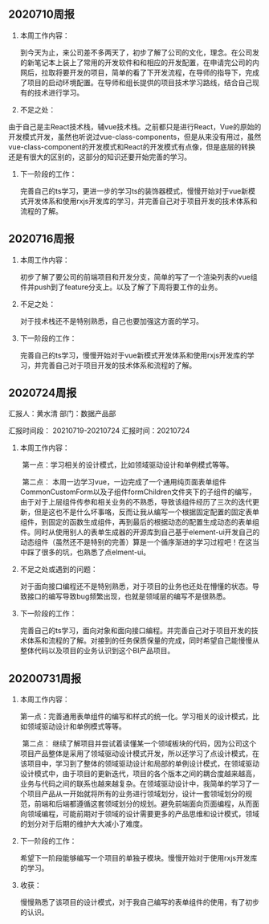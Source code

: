 ## 2020710周报

1. 本周工作内容：

   到今天为止，来公司差不多两天了，初步了解了公司的文化，理念。在公司发的新笔记本上装上了常用的开发软件和和相应的开发配置，在申请完公司的内网后，拉取将要开发的项目，简单的看了下开发流程，在导师的指导下，完成了项目的启动环境配置。在导师和组长提供的项目技术学习路线，结合自己现有的技术进行学习。

2. 不足之处：

由于自己是主React技术栈，辅vue技术栈。之前都只是进行React，Vue的原始的开发模式开发，虽然也听说过vue-class-components，但是从来没有用过，虽然vue-class-component的开发模式和React的开发模式有点像，但是底层的转换还是有很大的区别的，这部分的知识还要开始完善的学习。

1. 下一阶段的工作：

   完善自己的ts学习，更进一步的学习ts的装饰器模式，慢慢开始对于vue新模式开发体系和使用rxjs开发库的学习，并完善自己对于项目开发的技术体系和流程的了解。

## 2020716周报

1. 本周工作内容：

   初步了解了要公司的前端项目和开发分支，简单的写了一个渲染列表的vue组件并push到了feature分支上。以及了解了下周将要工作的业务。

2. 不足之处：

   对于技术栈还不是特别熟悉，自己也要加强这方面的学习。

3. 下一阶段的工作：

   完善自己的ts学习，慢慢开始对于vue新模式开发体系和使用rxjs开发库的学习，并完善自己对于项目开发的技术体系和流程的了解。

## 2020724周报

汇报人：黄水清				部门：数据产品部

汇报时间段： 20210719-20210724											汇报时间：20210724

1. 本周工作内容：

   ​		第一点：学习相关的设计模式，比如领域驱动设计和单例模式等等。

   ​		第二点： 本周一边学习vue，一边完成了一个通用纯页面表单组件CommonCustomForm以及子组件formChildren文件夹下的子组件的编写，由于对于上层组件传参和相关业务的不熟悉，导致该组件经历了三次的迭代更新，但是这也不是什么坏事咯，反而让我从编写一个根据固定配置的固定表单组件，到固定的函数生成组件，再到最后的根据动态的配置生成动态的表单组件。同时从使用别人的表单生成器的开源库到自己基于element-ui开发自己的动态组件（虽然还不是特别的完善）算是一个循序渐进的学习过程吧！在这当中踩了很多的坑，也熟悉了点elment-ui。

   

2. 不足之处或遇到的问题：

   对于面向接口编程还不是特别熟悉，对于项目的业务也还处在懵懂的状态。导致接口的编写导致bug频繁出现，也就是领域层的编写不是很熟悉。

3. 下一阶段的工作：

   完善自己的ts学习，面向对象和面向接口编程。并完善自己对于项目开发的技术体系和流程的了解。对接到的任务保质保量的完成，同时希望自己能慢慢从整体代码以及项目的业务认识到这个BI产品项目。

   



## 20200731周报

1. 本周工作内容：

   ​		第一点：完善通用表单组件的编写和样式的统一化。学习相关的设计模式，比如领域驱动设计和单例模式等等。

   ​		第二点： 继续了解项目并尝试着读懂某一个领域板块的代码，因为公司这个项目产品整体是采用了领域驱动设计模式开发，所以还学习了点设计模式，在该项目中，学习到了整体的领域驱动设计和局部的单例设计模式，在领域驱动设计模式中，由于项目的更新迭代，项目的各个版本之间的耦合度越来越高，业务与代码之间的联系也越来越复杂。在领域驱动设计中，我简单的学习了一个项目产品从一开始就将所有的业务进行领域划分，设计一套领域划分的规范，前端和后端都遵循这套领域划分的规划。避免前端面向页面编程，从而面向领域编程，可能前期对于领域的设计需要更多的产品思维和设计模式，领域的划分对于后期的维护大大减小了难度。

   

2. 下一阶段的工作：

   希望下一阶段能够编写一个项目的单独子模块。慢慢开始对于使用rxjs开发库的学习。
   
3. 收获：
	
	慢慢熟悉了该项目的设计模式，对于我自己编写的表单组件的使用，有了初步的认识。

